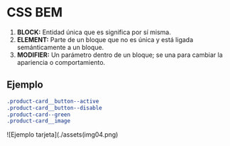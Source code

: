 # CSS BEM

1. **BLOCK:** Entidad única que es significa por sí misma.
2. **ELEMENT:** Parte de un bloque que no es única y está ligada semánticamente
a un bloque.
3. **MODIFIER:** Un parámetro dentro de un bloque; se una para cambiar la
apariencia o comportamiento.

## Ejemplo

```css
.product-card__button--active
.product-card__button--disable
.product-card--green
.product-card__image
```

![Ejemplo tarjeta](./assets(img04.png)
